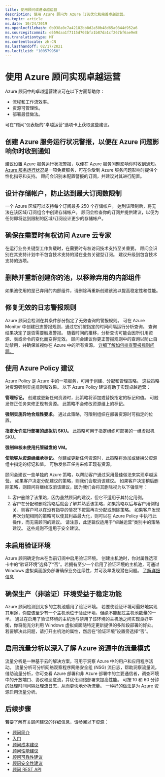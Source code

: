 ```yaml
---
title: 使用顾问改进卓越运营
description: 使用 Azure 顾问为 Azure 订阅优化和完善卓越运营。
ms.topic: article
ms.date: 10/24/2019
ms.openlocfilehash: 0b938a0c7a42182bb8d2a50b48d65a0844d952a6
ms.sourcegitcommit: e559daa1f7115d703bfa1b87da1cf267bf6ae9e8
ms.translationtype: MT
ms.contentlocale: zh-CN
ms.lasthandoff: 02/17/2021
ms.locfileid: "100579950"
---
```

# <a name="achieve-operational-excellence-by-using-azure-advisor"></a>使用 Azure 顾问实现卓越运营

Azure 顾问中的卓越运营建议可在以下方面帮助你： 
- 流程和工作流效率。
- 资源可管理性。
- 部署最佳做法。 

可在“顾问”仪表板的“卓越运营”选项卡上获取这些建议。

## <a name="create-azure-service-health-alerts-to-be-notified-when-azure-problems-affect-you"></a>创建 Azure 服务运行状况警报，以便在 Azure 问题影响你时收到通知

建议设置 Azure 服务运行状况警报，以便在 Azure 服务问题影响你时收到通知。 [Azure 服务运行状况](https://azure.microsoft.com/features/service-health/)是一项免费服务，可在你受到 Azure 服务问题影响时提供个性化指导和支持。 顾问会识别未配置警报的订阅，并建议对其进行配置。


## <a name="design-your-storage-accounts-to-prevent-reaching-the-maximum-subscription-limit"></a>设计存储帐户，防止达到最大订阅数限制

一个 Azure 区域可以支持每个订阅最多 250 个存储帐户。 达到该限制后，将无法在该区域/订阅组合中创建存储帐户。 顾问会检查你的订阅并提供建议，以便为任何即将达到限制的区域/订阅设计更少的存储帐户。

## <a name="ensure-you-have-access-to-azure-cloud-experts-when-you-need-it"></a>确保在需要时有权访问 Azure 云专家

在运行业务关键型工作负载时，在需要时有权访问技术支持至关重要。 顾问会识别在其支持计划中不包含技术支持的潜在业务关键型订阅。 建议升级到包含技术支持的选项。

## <a name="delete-and-re-create-your-pool-to-remove-a-deprecated-internal-component"></a>删除并重新创建你的池，以移除弃用的内部组件

如果池使用的是已弃用的内部组件，请删除再重新创建该池以提高稳定性和性能。

## <a name="repair-invalid-log-alert-rules"></a>修复无效的日志警报规则

Azure 顾问会检测在其条件部分指定了无效查询的警报规则。 可在 Azure Monitor 中创建日志警报规则，通过它们按指定的时间间隔运行分析查询。 查询结果决定了是否需要触发警报。 随着时间的推移，分析查询可能会因所引用资源、表或命令的变化而变得无效。 顾问会建议你更正警报规则中的查询以防止自动禁用，并确保监视你在 Azure 中的所有资源。 [详细了解如何排查警报规则问题。](../azure-monitor/alerts/alerts-troubleshoot-log.md)

## <a name="use-azure-policy-recommendations"></a>使用 Azure Policy 建议

Azure Policy 是 Azure 中的一项服务，可用于创建、分配和管理策略。 这些策略对资源强制实施规则和效果。 以下 Azure Policy 建议有助于实现卓越运营： 

**管理标记。** 创建或更新任何资源时，此策略将添加或替换指定的标记和值。 可触发修正任务来修正现有资源。 此策略不会修改资源组上的标记。

**强制实施异地合规性要求。** 通过此策略，可限制组织在部署资源时可指定的位置。 

**指定允许进行部署的虚拟机 SKU。** 此策略可用于指定组织可部署的一组虚拟机 SKU。

**强制审核未使用托管磁盘的 VM。** 

**使能够从资源组继承标记。**  创建或更新任何资源时，此策略将添加或替换父资源组中指定的标记和值。 可触发修正任务来修正现有资源。

顾问会建议一些单独的 Azure 策略，以帮助客户通过采用最佳做法来实现卓越运营。 如果客户决定分配建议的策略，则我们会取消该建议。 如果客户决定稍后删除策略，则顾问将继续取消该建议，因为我们会将其删除视为以下强信号：

1.  客户删除了该策略，因为虽然顾问的建议，但它不适用于其特定用例。 
2.  客户在分配和删除策略后就会了解并熟悉该策略，如果策略以后与客户用例相关，则客户可以在没有指导的情况下按需再次分配或删除策略。 如果客户发现再次分配相同的策略可以使其利益最大化，则可以在 Azure Policy 中执行此操作，而无需顾问的建议。 请注意，此逻辑仅适用于“卓越运营”类别中的策略建议。 这些规则不适用于安全建议。  


## <a name="no-validation-environment-enabled"></a>未启用验证环境
Azure 顾问确定你未在当前订阅中启用验证环境。 创建主机池时，你对属性选项卡中的“验证环境”选择了“否”。若拥有至少一个启用了验证环境的主机池，可通过 Windows 虚拟桌面服务部署确保业务连续性，并可及早发现潜在问题。 [了解详细信息](../virtual-desktop/create-validation-host-pool.md)

## <a name="ensure-production-non-validation-environment-to-benefit-from-stable-functionality"></a>确保生产（非验证）环境受益于稳定功能
Azure 顾问检测到太多的主机池启用了验证环境。 若要使验证环境可最好地实现其用途，你应该至少有一个主机池位于验证环境，但绝不能超过主机池数量的一半。 通过在启用了验证环境的主机池与禁用了该环境的主机池之间实现良好平衡，你将能充分利用 Windows 虚拟桌面随特定更新提供的多阶段部署的好处。 若要解决此问题，请打开主机池的属性，然后在“验证环境”设置旁选择“否”。

## <a name="enable-traffic-analytics-to-view-insights-into-traffic-patterns-across-azure-resources"></a>启用流量分析以深入了解 Azure 资源中的流量模式
流量分析是一种基于云的解决方案，可用于洞察 Azure 中的用户和应用程序活动。 流量分析可分析网络观察程序网络安全组 (NSG) 流日志，帮助洞察流量流。 借助流量分析，你可查看 Azure 部署和非 Azure 部署中的主要通信者，调查环境中的开放端口、协议和恶意流，并优化网络部署来提高性能。 可按 10 和 60 分钟的处理时间间隔处理流日志，从而更快地分析流量。 一种好的做法是为 Azure 资源启用流量分析。 


## <a name="next-steps"></a>后续步骤

若要了解有关顾问建议的详细信息，请参阅以下资源：
* [顾问简介](advisor-overview.md)
* [入门](advisor-get-started.md)
* [顾问成本建议](advisor-cost-recommendations.md)
* [顾问性能建议](advisor-performance-recommendations.md)
* [顾问可靠性建议](advisor-high-availability-recommendations.md)
* [顾问安全性建议](advisor-security-recommendations.md)
* [顾问 REST API](/rest/api/advisor/)
